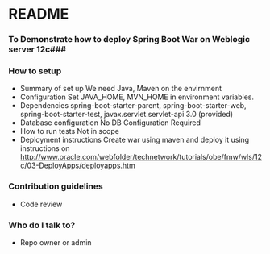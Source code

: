 # README #

### To Demonstrate how to deploy Spring Boot War on Weblogic server 12c###
 
### How to setup ###

* Summary of set up
  We need Java, Maven on the envirnment
* Configuration
  Set JAVA_HOME, MVN_HOME in environment variables.
* Dependencies
  spring-boot-starter-parent, spring-boot-starter-web, spring-boot-starter-test, javax.servlet.servlet-api 3.0 (provided)
* Database configuration
  No DB Configuration Required
* How to run tests
  Not in scope
* Deployment instructions
  Create war using maven and deploy it using instructions on http://www.oracle.com/webfolder/technetwork/tutorials/obe/fmw/wls/12c/03-DeployApps/deployapps.htm

### Contribution guidelines ###

* Code review

### Who do I talk to? ###

* Repo owner or admin